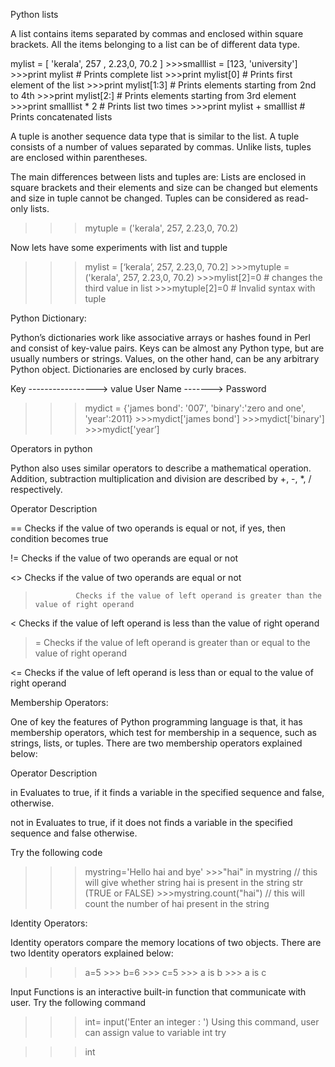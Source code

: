 Python lists

A list contains items separated by commas and enclosed within square brackets. All the items belonging to a list can be of different data type.

mylist = [ 'kerala', 257 , 2.23,0, 70.2 ] >>>smalllist = [123, 'university'] >>>print mylist          	        # Prints complete list >>>print mylist[0]       	        # Prints first element of the list >>>print mylist[1:3]     	        # Prints elements starting from 2nd to 4th >>>print mylist[2:]      	        # Prints elements starting from 3rd element >>>print smalllist * 2  	# Prints list two times >>>print mylist + smalllist	# Prints concatenated lists

A tuple is another sequence data type that is similar to the list. A tuple consists of a number of values separated by commas. Unlike lists, tuples are enclosed within parentheses.

The main differences between lists and tuples are: Lists are enclosed in square brackets and their elements and size can be changed but elements and size in tuple cannot be changed. Tuples can be considered as read-only lists.

>>>mytuple = ('kerala', 257, 2.23,0, 70.2)

Now lets have some experiments with list and tupple

>>>mylist = [‘kerala’, 257, 2.23,0, 70.2] >>>mytuple = ('kerala', 257, 2.23,0, 70.2) >>>mylist[2]=0		# changes the third value in list >>>mytuple[2]=0		# Invalid syntax with tuple

Python Dictionary:

Python’s dictionaries work like associative arrays or hashes found in Perl and consist of key-value pairs. Keys can be almost any Python type, but are usually numbers or strings. Values, on the other hand, can be any arbitrary Python object. Dictionaries are enclosed by curly braces.

Key -----------------> value
User Name -------> Password
>>>mydict = {'james bond': '007', 'binary':'zero and one', 'year':2011} >>>mydict['james bond'] >>>mydict['binary'] >>>mydict['year’]

Operators in python

Python also uses similar operators to describe a mathematical operation. Addition, subtraction multiplication and division are described by +, -, *, / respectively. 

Operator      Description

==              Checks if the value of two operands is equal or not, if yes, then condition becomes true

!=              Checks if the value of two operands are equal or not

<>              Checks if the value of two operands are equal or not

>              Checks if the value of left operand is greater than the value of right operand

<              Checks if the value of left operand is less than the value of right operand

>=              Checks if the value of left operand is greater than or equal to the value of right operand

<=              Checks if the value of left operand is less than or equal to the value of right operand

Membership Operators:

One of key the features of Python programming language is that,  it has membership operators, which test for membership in a sequence, such as strings, lists, or tuples. There are two membership operators explained below:

Operator    Description

in             Evaluates to true, if it finds a variable in the specified sequence and false, otherwise.

not in    Evaluates to true, if it does not finds a variable in the specified sequence and false otherwise.

Try the following code

>>>mystring='Hello hai and bye' >>>"hai" in mystring // this will give whether string hai is present in the string str (TRUE or FALSE) >>>mystring.count("hai") // this will count the number of hai present in the string

Identity Operators:

Identity operators compare the memory locations of two objects. There are two Identity operators explained below:

>>> a=5 >>> b=6 >>> c=5 >>> a is b >>> a is c

Input Functions is an interactive built-in function that communicate with user. Try the following command
>>>int= input('Enter an integer : ')
Using this command, user can assign value to variable int 
try

>>> int 
